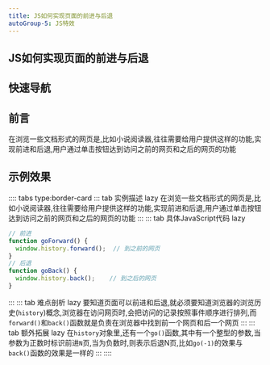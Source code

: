 ```yaml
---
title: JS如何实现页面的前进与后退
autoGroup-5: JS特效
---
```


## JS如何实现页面的前进与后退

## 快速导航

<TOC />

## 前言

在浏览一些文档形式的网页是,比如小说阅读器,往往需要给用户提供这样的功能,实现前进和后退,用户通过单击按钮达到访问之前的网页和之后的网页的功能

## 示例效果

<jingdiantexiao-forwardBack />

:::: tabs type:border-card
::: tab 实例描述 lazy
在浏览一些文档形式的网页是,比如小说阅读器,往往需要给用户提供这样的功能,实现前进和后退,用户通过单击按钮达到访问之前的网页和之后的网页的功能
:::
::: tab 具体JavaScript代码 lazy
```js
// 前进
function goForward() {
  window.history.forward();  // 到之前的网页
}
// 后退
function goBack() {
  window.history.back();    // 到之后的网页
}               
```
:::
::: tab 难点剖析 lazy
要知道页面可以前进和后退,就必须要知道浏览器的浏览历史(`history`)概念,浏览器在访问网页时,会把访问的记录按照事件顺序进行排列,而`forward()`和`back()`函数就是负责在浏览器中找到前一个网页和后一个网页
:::
::: tab 额外拓展 lazy
在`history`对象里,还有一个`go()`函数,其中有一个整型的参数,当参数为正数时标识前进`N`页,当为负数时,则表示后退N页,比如`go(-1)`的效果与`back()`函数的效果是一样的
:::
::::

<footer-FooterLink :isShareLink="true" :isDaShang="true" />
<footer-FeedBack />


